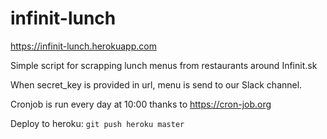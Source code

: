 # infinit-lunch

https://infinit-lunch.herokuapp.com

Simple script for scrapping lunch menus from restaurants around Infinit.sk

When secret_key is provided in url, menu is send to our Slack channel.

Cronjob is run every day at 10:00 thanks to https://cron-job.org

Deploy to heroku: `git push heroku master`
